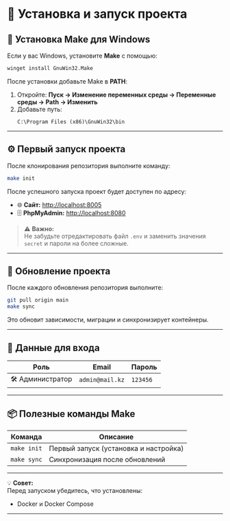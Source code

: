 # 🚀 Установка и запуск проекта

## 🧩 Установка Make для Windows

Если у вас Windows, установите **Make** с помощью:
```bash
winget install GnuWin32.Make
```

После установки добавьте Make в **PATH**:

1. Откройте: **Пуск → Изменение переменных среды → Переменные среды → Path → Изменить**
2. Добавьте путь:
   ```
   C:\Program Files (x86)\GnuWin32\bin
   ```

---

## ⚙️ Первый запуск проекта

После клонирования репозитория выполните команду:
```bash
make init
```

После успешного запуска проект будет доступен по адресу:

- 🌐 **Сайт:** [http://localhost:8005](http://localhost:8005)  
- 🗄️ **PhpMyAdmin:** [http://localhost:8080](http://localhost:8080)

> ⚠️ **Важно:**  
> Не забудьте отредактировать файл `.env` и заменить значения `secret` и пароли на более сложные.

---

## 🔄 Обновление проекта

После каждого обновления репозитория выполните:

```bash
git pull origin main
make sync
```

Это обновит зависимости, миграции и синхронизирует контейнеры.

---

## 👤 Данные для входа

| Роль   | Email           | Пароль  |
|--------|-----------------|----------|
| 🛠️ Администратор | `admin@mail.kz` | `123456` |

---

## 📦 Полезные команды Make

| Команда         | Описание                                  |
|-----------------|-------------------------------------------|
| `make init`     | Первый запуск (установка и настройка)     |
| `make sync`     | Синхронизация после обновлений            |

---

💡 **Совет:**  
Перед запуском убедитесь, что установлены:
- Docker и Docker Compose  
---
